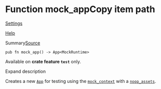 # Function mock\_appCopy item path

[Settings](../../settings.html)

[Help](../../help.html)

Summary[Source](../../src/tauri/test/mod.rs.html#184-186)

```
pub fn mock_app() -> App<MockRuntime>
```

Available on **crate feature `test`** only.

Expand description

Creates a new [`App`](..\struct.App.html.md "struct tauri::App") for testing using the [`mock_context`](fn.mock_context.html.md "fn tauri::test::mock_context") with a [`noop_assets`](fn.noop_assets.html.md "fn tauri::test::noop_assets").